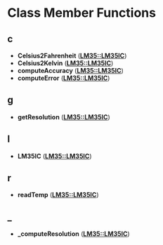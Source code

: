 
# Class Member Functions



## c

* **Celsius2Fahrenheit** ([**LM35::LM35IC**](classLM35_1_1LM35IC.md))
* **Celsius2Kelvin** ([**LM35::LM35IC**](classLM35_1_1LM35IC.md))
* **computeAccuracy** ([**LM35::LM35IC**](classLM35_1_1LM35IC.md))
* **computeError** ([**LM35::LM35IC**](classLM35_1_1LM35IC.md))


## g

* **getResolution** ([**LM35::LM35IC**](classLM35_1_1LM35IC.md))


## l

* **LM35IC** ([**LM35::LM35IC**](classLM35_1_1LM35IC.md))


## r

* **readTemp** ([**LM35::LM35IC**](classLM35_1_1LM35IC.md))


## _

* **\_computeResolution** ([**LM35::LM35IC**](classLM35_1_1LM35IC.md))




